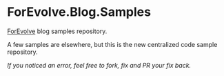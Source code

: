 # ForEvolve.Blog.Samples
[ForEvolve](http://www.forevolve.com) blog samples repository.

A few samples are elsewhere, but this is the new centralized code sample repository.

*If you noticed an error, feel free to fork, fix and PR your fix back.*
